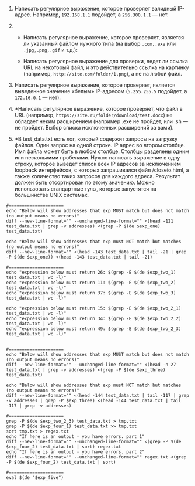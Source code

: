 1. Написать регулярное выражение, которое проверяет валидный IP-адрес. Например, `192.168.1.1` подойдет, а `256.300.1.1` — нет.

2.
    - Написать регулярное выражение, которое проверяет, является ли указанный файлом нужного типа (на выбор `.com,.exe` или `.jpg,.png,.gif` и т.д.):

    - Написать регулярное выражение для проверки, ведет ли ссылка URL на некоторый файл, и это действительно ссылка на картинку (например, `http://site.com/folder/1.png`), а не на любой файл.

3. Написать регулярное выражение, которое проверяет, является выведенное значение «белым» IP-адресом (`5.255.255.5` подойдет, а `172.16.0.1` — нет).

4. *Написать регулярное выражение, которое проверяет, что файл в URL (например, `https://site.ru/folder/download/test.docx`) не обладает неким расширением (например .exe не пройдет, или .sh — не пройдет. Выбор списка исключенных расширений за вами).

5. *В test_data.txt есть лог, который содержит запросы на загрузку файлов. Один запрос на одной строке. IP адрес во втором столбце. Имя файла может быть в любом столбце. Столбцы разделены одним или несколькими пробелами. Нужно написать выражение в одну строку, которое выведет список всех IP адресов за исключением loopback интерфейсов, с которых запрашивался файл /closeio.html, а также количество таких запросов для каждого адреса. Результат должен быть отсортирован по этому значению. Можно использовать стандартные тулы, которые запустятся на большинстве UNIX системах.

```
#=====================
echo "Below will show addresses that exp MUST match but does not match (no output means no errors)"
diff --new-line-format="" --unchanged-line-format="" <(head -121 test_data.txt | grep -v addresses) <(grep -P $(de $exp_one) test_data.txt)

echo "Below will show addresses that exp must NOT match but matches (no output means no errors)"
diff --new-line-format="" <(head -143 test_data.txt | tail -21 | grep -P $(de $exp_one)) <(head -143 test_data.txt | tail -21)

#=====================
echo "expression below must return 26: $(grep -E $(de $exp_two_1) test_data.txt | wc -l)"
echo "expression below must return 11: $(grep -E $(de $exp_two_2) test_data.txt | wc -l)"
echo "expression below must return 37: $(grep -E $(de $exp_two_3) test_data.txt | wc -l)"

echo "expression below must return 15: $(grep -E $(de $exp_two_2_1) test_data.txt | wc -l)"
echo "expression below must return 34: $(grep -E $(de $exp_two_2_2) test_data.txt | wc -l)"
echo "expression below must return 49: $(grep -E $(de $exp_two_2_3) test_data.txt | wc -l)"


#=====================
echo "Below will show addresses that exp MUST match but does not match (no output means no errors)"
diff --new-line-format="" --unchanged-line-format="" <(head -n 27 test_data.txt | grep -v addresses) <(grep -P $(de $exp_three) test_data.txt)

echo "Below will show addresses that exp must NOT match but matches (no output means no errors)"
diff --new-line-format="" <(head -144 test_data.txt | tail -117 | grep -v addresses | grep -P $exp_three) <(head -144 test_data.txt | tail -117 | grep -v addresses)

#=====================
grep -P $(de $exp_two_2_3) test_data.txt > tmp.txt
grep -P $(de $exp_four_1) test_data.txt >> tmp.txt
sort tmp.txt > regex.txt
echo "If here is an output - you have errors. part 1"
diff --new-line-format="" --unchanged-line-format="" <(grep -P $(de $exp_four_2) test_data.txt | sort) regex.txt
echo "If here is an output - you have errors. part 2"
diff --new-line-format="" --unchanged-line-format="" regex.txt <(grep -P $(de $exp_four_2) test_data.txt | sort)

#=====================
eval $(de "$exp_five")
```
